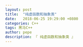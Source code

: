 ```yaml
---
layout: post
title:  "纯虚函数和抽象类"
date:   2018-06-25 19:29:00 +0800
categories: C++
tags: 黑马C++
author: pepe
description: 『 纯虚函数和抽象类 』
---
```




    

    
    
    
    
    
    
    
    
    
    
    
    
    
    
    
    
    
    
    
    
    
    
    
    
    
    
    
    
    
    
    
    
    
    
    
    
    
    
    
    
    
    
    
    
    
    
    
    
    
    
    
    
    
    
    
    
    
    
    
    
    
    
    












